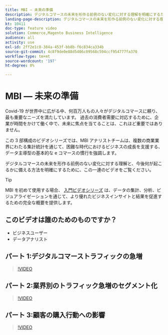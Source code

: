 ```yaml
---
title: MBI — 未来の準備
description: デジタルコマースの未来を形作る前例のない変化に対する理解を明確にするために、この一連のビデオをご覧ください。
landing-page-description: デジタルコマースの未来を形作る前例のない変化に対する理解を明確にするために、この一連のビデオをご覧ください。
kt: 10411
doc-type: feature video
solution: Commerce,Magento Business Intelligence
audience: all
activity: use
exl-id: 2ff2e1c8-384a-453f-bb8b-f6c834ca334b
source-git-commit: 4c8f9de0e88d5406c09568c594ccf954777fa370
workflow-type: tm+mt
source-wordcount: '197'
ht-degree: 0%

---
```


# MBI — 未来の準備

Covid-19 が世界中に広がる中、何百万人もの人々がデジタルコマースに頼り、最も重要なニーズを満たしています。 過去の消費者需要に対応するために、企業が時間をかけて働く中で、未来に焦点を当てることは、これほど重要ではありません。

この 3 部構成のビデオシリーズでは、MBI アナリストチームは、複数の商業業界にわたる集計統計を通じて、困難な時代におけるビジネスの成長を支援する、データ主導型の基本的な e コマースの慣行を強調します。

デジタルコマースの未来を形作る前例のない変化に対する理解と、今後何が起こるかに備える方法を明確にするために、この一連のビデオをご覧ください。

>[!TIP]
>
>MBI を初めて使用する場合、 [入門ビデオシリーズ](1-overview.md) は、データの集計、分析、ビジュアライゼーションを通じて、より優れたビジネスインサイトと結果を促進するための完全な概要を提供します。

## このビデオは誰のためのものですか？

- ビジネスユーザー
- データアナリスト

## パート 1:デジタルコマーストラフィックの急増

>[!VIDEO](https://video.tv.adobe.com/v/342498?quality=12&learn=on)

## パート 2:業界別のトラフィック急増のセグメント化

>[!VIDEO](https://video.tv.adobe.com/v/342499?quality=12&learn=on)

## パート 3:顧客の購入行動への影響

>[!VIDEO](https://video.tv.adobe.com/v/342500?quality=12&learn=on)
